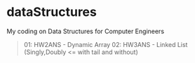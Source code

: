 # dataStructures
My coding on Data Structures for Computer Engineers
> 01: HW2ANS - Dynamic Array
> 02: HW3ANS - Linked List (Singly,Doubly <= with tail and without)
